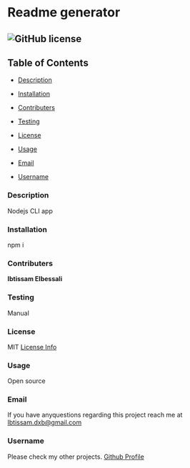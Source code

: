 
# Readme generator

## ![GitHub license](https://img.shields.io/badge/license-MIT-blue.svg)


## Table of Contents

* [Description](#description)

* [Installation](#installation)

* [Contributers](#contributers)

* [Testing](#testing)

* [License](#license)

* [Usage](#usage)

* [Email](#email)

* [Username](#username)






### Description
Nodejs CLI app


### Installation
npm i


### Contributers
__Ibtissam Elbessali__

### Testing
Manual

### License
MIT
[License Info](https://docs.github.com/en/repositories/managing-your-repositorys-settings-and-features/customizing-your-repository/licensing-a-repository)

### Usage
Open source

### Email
If you have anyquestions regarding this project reach me at
Ibtissam.dxb@gmail.com

### Username
Please check my other projects.
[Github Profile](https://github.com/Sam15-code)






    